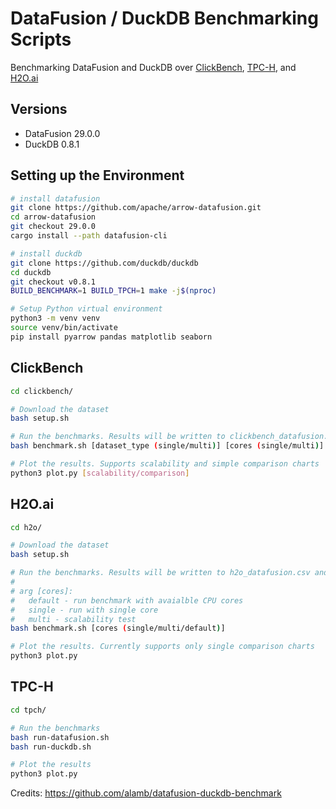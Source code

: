 # DataFusion / DuckDB Benchmarking Scripts

Benchmarking DataFusion and DuckDB over [ClickBench](https://benchmark.clickhouse.com), [TPC-H](https://www.tpc.org/tpch/default5.asp), and [H2O.ai](https://h2oai.github.io/db-benchmark/)

## Versions
* DataFusion 29.0.0
* DuckDB 0.8.1

## Setting up the Environment

```bash
# install datafusion
git clone https://github.com/apache/arrow-datafusion.git
cd arrow-datafusion
git checkout 29.0.0
cargo install --path datafusion-cli

# install duckdb
git clone https://github.com/duckdb/duckdb
cd duckdb
git checkout v0.8.1
BUILD_BENCHMARK=1 BUILD_TPCH=1 make -j$(nproc)

# Setup Python virtual environment
python3 -m venv venv
source venv/bin/activate
pip install pyarrow pandas matplotlib seaborn
```

## ClickBench

```bash
cd clickbench/

# Download the dataset
bash setup.sh

# Run the benchmarks. Results will be written to clickbench_datafusion.csv and clickbench_duckdb.csv
bash benchmark.sh [dataset_type (single/multi)] [cores (single/multi)]

# Plot the results. Supports scalability and simple comparison charts
python3 plot.py [scalability/comparison]
```

## H2O.ai

```bash
cd h2o/

# Download the dataset
bash setup.sh

# Run the benchmarks. Results will be written to h2o_datafusion.csv and h2o_duckdb.csv
#
# arg [cores]:
#   default - run benchmark with avaialble CPU cores
#   single - run with single core
#   multi - scalability test
bash benchmark.sh [cores (single/multi/default)]

# Plot the results. Currently supports only single comparison charts
python3 plot.py
```

## TPC-H


```bash
cd tpch/

# Run the benchmarks
bash run-datafusion.sh
bash run-duckdb.sh

# Plot the results
python3 plot.py
```

Credits: https://github.com/alamb/datafusion-duckdb-benchmark
